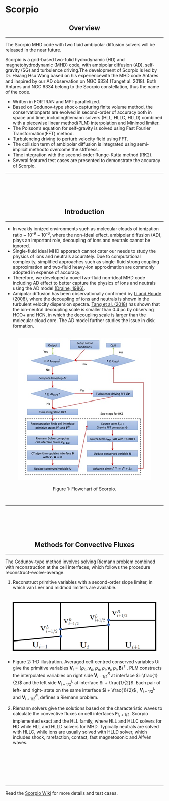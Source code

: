 # Scorpio

<h2 align='center'>Overview </h2>

---

The Scorpio MHD code with two fluid ambipolar diffusion solvers will be released in the near future.

Scorpio is a grid-based two-fulid hydrodynamic (HD) and magnetohydrodynamic (MHD) code, with ambipolar diffusion (AD), self-gravity (SG) and turbulence driving.The development of Scorpio is led by Dr. Hsiang Hsu Wang based on his experiencewith the MHD code Antares and inspired by our AD observation on NGC 6334 (Tanget al. 2018). Both Antares and NGC 6334 belong to the Scorpio constellation, thus the name of the code.

- Written in FORTRAN and MPI-parallelized.
- Based on Godunov-type shock-capturing finite volume method, the conservationparts are evolved in second-order of accuracy both in space and time, includingRiemann solvers (HLL, HLLC, HLLD) combined with a piecewise linear method(PLM) interpolation and Minimod limiter.
- The Poisson’s equation for self-gravity is solved using Fast Fourier Transformation(FFT) method.
- Turbulencing driving to perturb velocity field using FFT.
- The collision term of ambipolar diffusion is integrated using semi-implicit methodto overcome the stiffness.
- Time integration with the second-order Runge-Kutta method (RK2).
- Several featured test cases are presented to demonstrate the accuracy of Scorpio.

---

<br>
<br>
<br>
<br>
<h2 align='center'>Introduction </h2>

---

- In weakly ionized environments such as molecular clouds of ionization ratio ~ 10<sup>-9</sup> − 10<sup>-6</sup>, where the non-ideal effect, ambipolar diffusion (AD), plays an important role, decoupling of ions and neutrals cannot be ignored.
- Single-fluid ideal MHD apporach cannot cater our needs to study the physics of ions and neutrals accurately. Due to computational complexity, simplified approaches such as single-fluid strong coupling approximation and two-fluid heavy-ion approximation are commonly adopted in expense of accuracy.
- Therefore, we developed a novel two-fluid non-ideal MHD code including AD effect to better capture the physics of ions and neutrals using the AD model [(Draine, 1986)](<https://doi.org/10.1016/0038-1101(86)90210-8>).
- Amipolar diffusion has been observationally confirmed by [Li and Houde (2008)](https://iopscience.iop.org/article/10.1086/529581), where the decoupling of ions and neutrals is shown in the turbulent velocity dispersion spectra. [Tang et al. (2018)](https://iopscience.iop.org/article/10.3847/1538-4357/aacb82/meta) has shown that the ion-neutral decoupling scale is smaller than 0.4 pc by observing HCO+ and HCN, in which the decoupling scale is larger than the molecular cloud core. The AD model further studies the issue in disk formation.

<center>
  <br>
  <img src="assets/scorpio_flowchat11.jpg" alt="flow chart"><img>
  <br>
  <p>Figure 1: Flowchart of Scorpio.</p>
  <br>
</center>

---

<br>
<br>
<br>
<br>
<h2 align='center'>Methods for Convective Fluxes </h2>

---

The Godunov-type method involves solving Riemann problem combined with reconstruction
at the cell interfaces, which follows the procedure reconstruct-evolve-average.

1. Reconstruct primitive variables with a second-order slope limiter, in which van Leer and midmod limiters are available.

<center>
  <br>
  <img src="assets/recon_own.png" alt="flow chart"><img>
  <br>

</center>

- Figure 2: 1-D illustration. Averaged cell-centred conserved variables Ui give the primitive variables $\textbf{V}_i = ( \rho_n, \textbf{v}_n, p_n, \rho_i, \textbf{v}_i, p_i,\textbf{B})^T$ . PLM constructs the interpolated variables on right side $\textbf{V}^R_{i−1/2}$ at interface $i−\frac{1}{2}$ and the left side $\textbf{V}^L_{i+1/2}$ at interface $i + \frac{1}{2}$. Each pair of left- and right- state on the same interface $i + \frac{1}{2}$ , $\textbf{V}^L_{i+1/2}$ and $\textbf{V}^R_{i+1/2}$, defines a Riemann problem.

2. Riemann solvers give the solutions based on the characteristic waves to calculate the convective fluxes on cell interfaces $\textbf{F}_{l_s+1/2}$. Scorpio implemented exact and the HLL family, where HLL and HLLC solvers for HD while HLL and HLLD solvers for MHD. Typically neutrals are solved with HLLC, while ions are usually solved with HLLD solver, which includes shock, rarefaction, contact, fast magnetosonic and Alfvén waves.

<br>
<br>
<br>
<br>
<br>
<br>

---

Read the [Scorpio Wiki](https://github.com/SFG-CUHK/scorpio-test-cases/wiki) for more details and test cases.
